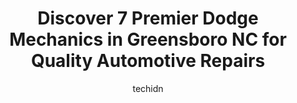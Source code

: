 ---
layout: ampstory
image: https://images.unsplash.com/photo-1623564493214-6137dff043ad?ixlib=rb-4.0.3&ixid=MnwxMjA3fDB8MHxwaG90by1wYWdlfHx8fGVufDB8fHx8&auto=format&fit=crop&w=640&h=853&q=80
author: techidn
featured: false
description: If youre in need of trustworthy and skilled Dodge Mechanic in Greensboro NC, USA, youll be pleased to discover the 7 best Dodge Mechanic in town. Their expertise and commitment to customer
title: Discover 7 Premier Dodge Mechanics in Greensboro NC for Quality Automotive Repairs
cover:
   title: Discover 7 Premier Dodge Mechanics in Greensboro NC for Quality Automotive Repairs
   subtitle: Rickpate
   background: https://images.unsplash.com/photo-1623564493214-6137dff043ad?ixlib=rb-4.0.3&ixid=MnwxMjA3fDB8MHxwaG90by1wYWdlfHx8fGVufDB8fHx8&auto=format&fit=crop&w=640&h=853&q=80

pages: 
 - layout: thirds
   top: <h1>#1 Roys Automotive Center</h1>
   bottom: "<p>This was my first time at Roys.  I saw a number of folks recommend them on Nextdoor after some posted frustration in the service at another long-standing tire replacem</p>"
   background: https://www.knot35.com/toplist/wp-content/uploads/2023/06/best-dodge-mechanic-1-in-greensboro-nc-1685834955.jpeg
   backgroundblur: true
 - layout: thirds
   top: <h1>#2 RAD Performance</h1>
   bottom: "<p>3500 Rehobeth Church Rd, Greensboro, NC 27406, United States</p>"
   background: https://www.knot35.com/toplist/wp-content/uploads/2023/06/best-dodge-mechanic-2-in-greensboro-nc-1685834956.jpeg
   cta:
      link: https://www.knot35.com/toplist/discover-7-premier-dodge-mechanics-in-greensboro-nc-for-quality-automotive-repairs/
      text: Discover 7 Premier Dodge Mechanics in Greensboro NC for Quality Automotive Repairs
 - layout: thirds
   top: <h1>#3 Greensboro Auto Works</h1>
   bottom: "<p>1901 E Bessemer Ave, Greensboro, NC 27405, United States</p>"
   background: https://www.knot35.com/toplist/wp-content/uploads/2023/06/best-dodge-mechanic-3-in-greensboro-nc-1685834956.jpeg
   cta:
      link: https://www.knot35.com/toplist/discover-7-premier-dodge-mechanics-in-greensboro-nc-for-quality-automotive-repairs/
      text: Discover 7 Premier Dodge Mechanics in Greensboro NC for Quality Automotive Repairs
 - layout: thirds
   top: <h1>#4 Jeep Guys</h1>
   bottom: "<p>419 Battleground Ave, Greensboro, NC 27401, United States</p>"
   background: https://images.unsplash.com/photo-1541356665065-22676f35dd40?ixlib=rb-4.0.3&ixid=MnwxMjA3fDB8MHxwaG90by1wYWdlfHx8fGVufDB8fHx8&auto=format&fit=crop&w=640&h=853&q=80
   cta:
      link: https://www.knot35.com/toplist/discover-7-premier-dodge-mechanics-in-greensboro-nc-for-quality-automotive-repairs/
      text: Discover 7 Premier Dodge Mechanics in Greensboro NC for Quality Automotive Repairs
 - layout: thirds
   top: <h1>#5 Classic Import Auto Service</h1>
   bottom: "<p>134 Paisley St, Greensboro, NC 27401, United States</p>"
   background: https://images.unsplash.com/photo-1620421680010-0766ff230392?ixlib=rb-4.0.3&ixid=MnwxMjA3fDB8MHxwaG90by1wYWdlfHx8fGVufDB8fHx8&auto=format&fit=crop&w=640&h=853&q=80
   cta:
      link: https://www.knot35.com/toplist/discover-7-premier-dodge-mechanics-in-greensboro-nc-for-quality-automotive-repairs/
      text: Discover 7 Premier Dodge Mechanics in Greensboro NC for Quality Automotive Repairs
 - layout: thirds
   top: <h1>#6 Champion Automotive Services Center</h1>
   bottom: "<p>4410 W Gate City Blvd, Greensboro, NC 27407, United States</p>"
   background: https://images.unsplash.com/photo-1574169208507-84376144848b?ixlib=rb-4.0.3&ixid=MnwxMjA3fDB8MHxwaG90by1wYWdlfHx8fGVufDB8fHx8&auto=format&fit=crop&w=640&h=853&q=80
   cta:
      link: https://www.knot35.com/toplist/discover-7-premier-dodge-mechanics-in-greensboro-nc-for-quality-automotive-repairs/
      text: Discover 7 Premier Dodge Mechanics in Greensboro NC for Quality Automotive Repairs
 - layout: thirds
   top: <h1>#7 Hodge Garage Inc</h1>
   bottom: "<p>931 Battleground Ave, Greensboro, NC 27408, United States</p>"
   background: https://images.unsplash.com/photo-1489648022186-8f49310909a0?ixlib=rb-4.0.3&ixid=MnwxMjA3fDB8MHxwaG90by1wYWdlfHx8fGVufDB8fHx8&auto=format&fit=crop&w=640&h=853&q=80
   cta:
      link: https://www.knot35.com/toplist/discover-7-premier-dodge-mechanics-in-greensboro-nc-for-quality-automotive-repairs/
      text: Discover 7 Premier Dodge Mechanics in Greensboro NC for Quality Automotive Repairs
 - layout: thirds
   middle: Continue reading...
   background: https://images.unsplash.com/photo-1561679660-d00ee1e0dc8e?ixlib=rb-4.0.3&ixid=MnwxMjA3fDB8MHxwaG90by1wYWdlfHx8fGVufDB8fHx8&auto=format&fit=crop&w=640&h=853&q=80
   cta:
      link: https://www.knot35.com/toplist/discover-7-premier-dodge-mechanics-in-greensboro-nc-for-quality-automotive-repairs/
      text: Discover 7 Premier Dodge Mechanics in Greensboro NC for Quality Automotive Repairs
      
---